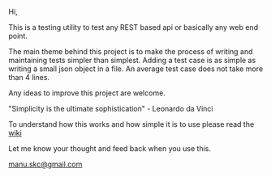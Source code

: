 Hi,

This is a testing utility to test any REST based api or basically any web end point.

The main theme behind this project is to make the process of writing and maintaining  tests simpler than simplest.
Adding a test case is as simple as writing a small json object in a file. An average test case does not take more than 4 lines.

Any ideas to improve this project are welcome.

"Simplicity is the ultimate sophistication" - Leonardo da Vinci

To understand how this works and how simple it is to use please read the [wiki](https://github.com/manuskc/API_Tester/wiki/How-to-use-API-Tester)

Let me know your thought and feed back when you use this.

manu.skc@gmail.com




